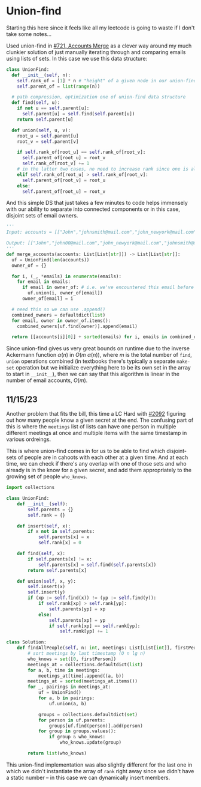 # Union-find

Starting this here since it feels like all my leetcode is going to waste if I don't take some notes...

Used union-find in [#721, Accounts Merge](https://leetcode.com/problems/accounts-merge/) as a clever way around my much clunkier solution of just manually iterating through and comparing emails using lists of sets. In this case we use this data structure:

```python
class UnionFind:
  def __init__(self, n):
    self.rank_of = [1] * n # "height" of a given node in our union-find tree
    self.parent_of = list(range(n))

  # path compression, optimization one of union-find data structure
  def find(self, u):
    if not u == self.parent[u]:
      self.parent[u] = self.find(self.parent[u])
    return self.parent[u]

  def union(self, u, v):
    root_u = self.parent[u]
    root_v = self.parent[v]

    if self.rank_of[root_u] == self.rank_of[root_v]:
      self.parent_of[root_u] = root_v
      self.rank_of[root_v] += 1
    # in the latter two cases, no need to increase rank since one is already greater
    elif self.rank_of[root_u] > self.rank_of[root_v]:
      self.parent_of[root_v] = root_u
    else:
      self.parent_of[root_u] = root_v
```

And this simple DS that just takes a few minutes to code helps immensely with our ability to separate into connected components or in this case, disjoint sets of email owners.

```python
'''
Input: accounts = [["John","johnsmith@mail.com","john_newyork@mail.com"],["John","johnsmith@mail.com","john00@mail.com"],["Mary","mary@mail.com"],["John","johnnybravo@mail.com"]]

Output: [["John","john00@mail.com","john_newyork@mail.com","johnsmith@mail.com"],["Mary","mary@mail.com"],["John","johnnybravo@mail.com"]]
'''
def merge_accounts(accounts: List[List[str]]) -> List[List[str]]:
  uf = UnionFind(len(accounts))
  owner_of = {}

  for i, (_, *emails) in enumerate(emails):
    for email in emails:
      if email in owner_of: # i.e. we've encountered this email before (!! means there's a similarly named owner with this common email in it, merge those accounts)
        uf.union(i, owner_of[email])
      owner_of[email] = i

  # need this so we can use .append()
  combined_owners = defaultdict(list)
  for email, owner in owner_of.items():
    combined_owners[uf.find(owner)].append(email)

  return [[accounts[i][0]] + sorted(emails) for i, emails in combined_owners.items()]

```

Since union-find gives us very great bounds on runtime due to the inverse Ackermann function $\alpha(n)$ in $O(m \ \alpha(n))$, where $m$ is the total number of `find`, `union` operations combined (in textbooks there's typically a separate `make-set` operation but we initialize everything here to be its own set in the array to start in `__init__`), then we can say that this algorithm is linear in the number of email accounts, $O(m)$.

## 11/15/23

Another problem that fits the bill, this time a LC Hard with [#2092](https://leetcode.com/problems/find-all-people-with-secret/description/) figuring out how many people know a given secret at the end. The confusing part of this is where the `meetings` list of lists can have one person in multiple different meetings at once and multiple items with the same timestamp in various ordreings.

This is where union-find comes in for us to be able to find which disjoint-sets of people are in cahoots with each other at a given time. And at each time, we can check if there's any overlap with one of those sets and who already is in the know for a given secret, and add them appropriately to the growing set of people `who_knows`.

```python
import collections

class UnionFind:
    def __init__(self):
        self.parents = {}
        self.rank = {}

    def insert(self, x):
        if x not in self.parents:
            self.parents[x] = x
            self.rank[x] = 0

    def find(self, x):
        if self.parents[x] != x:
            self.parents[x] = self.find(self.parents[x])
        return self.parents[x]

    def union(self, x, y):
        self.insert(x)
        self.insert(y)
        if (xp := self.find(x)) != (yp := self.find(y)):
            if self.rank[xp] > self.rank[yp]:
                self.parents[yp] = xp
            else:
                self.parents[xp] = yp
                if self.rank[xp] == self.rank[yp]:
                    self.rank[yp] += 1

class Solution:
    def findAllPeople(self, n: int, meetings: List[List[int]], firstPerson: int) -> List[int]:
        # sort meetings by last timestamp (O n lg n)
        who_knows = set([0, firstPerson])
        meetings_at = collections.defaultdict(list)
        for a, b, time in meetings:
            meetings_at[time].append((a, b))
        meetings_at = sorted(meetings_at.items())
        for _, pairings in meetings_at:
            uf = UnionFind()
            for a, b in pairings:
                uf.union(a, b)

            groups = collections.defaultdict(set)
            for person in uf.parents:
                groups[uf.find(person)].add(person)
            for group in groups.values():
                if group & who_knows:
                    who_knows.update(group)

        return list(who_knows)

```

This union-find implementation was also slightly different for the last one in which we didn't instantiate the array of `rank` right away since we didn't have a static number – in this case we can dynamically insert members.
